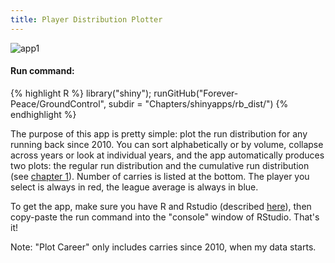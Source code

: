 ```yaml
---
title: Player Distribution Plotter
---
```

![app1](http://i.imgur.com/QnH8ik8.png)

#### Run command:  
{% highlight R %}
library("shiny");
runGitHub("Forever-Peace/GroundControl", subdir = "Chapters/shinyapps/rb_dist/")
{% endhighlight %}<br/> 
  
The purpose of this app is pretty simple: plot the run distribution for any running back since 2010. You can sort alphabetically or by volume, collapse across years or look at individual years, and the app automatically produces two plots: the regular run distribution and the cumulative run distribution (see [chapter 1](/Ground_Control/ch1/)). Number of carries is listed at the bottom. The player you select is always in red, the league average is always in blue.  
  
To get the app, make sure you have R and Rstudio (described [here](/Ground_Control/apps/install_apps/)), then copy-paste the run command into the "console" window of RStudio. That's it!
  
Note: "Plot Career" only includes carries since 2010, when my data starts.
